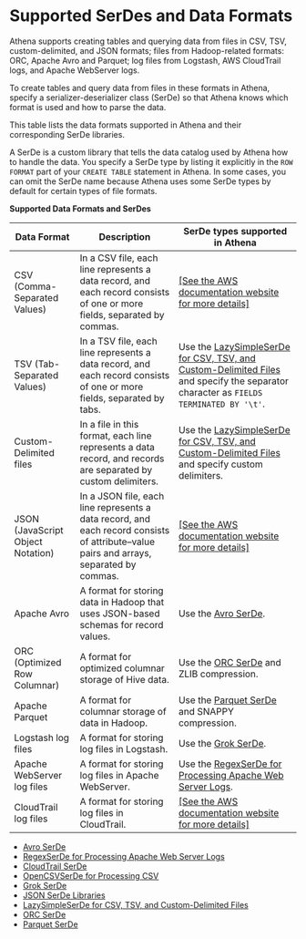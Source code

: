 # Supported SerDes and Data Formats<a name="supported-format"></a>

Athena supports creating tables and querying data from files in CSV, TSV, custom\-delimited, and JSON formats; files from Hadoop\-related formats: ORC, Apache Avro and Parquet; log files from Logstash, AWS CloudTrail logs, and Apache WebServer logs\.

To create tables and query data from files in these formats in Athena, specify a serializer\-deserializer class \(SerDe\) so that Athena knows which format is used and how to parse the data\.

This table lists the data formats supported in Athena and their corresponding SerDe libraries\.

A SerDe is a custom library that tells the data catalog used by Athena how to handle the data\. You specify a SerDe type by listing it explicitly in the `ROW FORMAT` part of your `CREATE TABLE` statement in Athena\. In some cases, you can omit the SerDe name because Athena uses some SerDe types by default for certain types of file formats\.


**Supported Data Formats and SerDes**  

| Data Format | Description | SerDe types supported in Athena | 
| --- | --- | --- | 
|  CSV \(Comma\-Separated Values\)  |  In a CSV file, each line represents a data record, and each record consists of one or more fields, separated by commas\.  |  [\[See the AWS documentation website for more details\]](http://docs.aws.amazon.com/athena/latest/ug/supported-format.html)  | 
|  TSV \(Tab\-Separated Values\)  |  In a TSV file, each line represents a data record, and each record consists of one or more fields, separated by tabs\.  |  Use the [LazySimpleSerDe for CSV, TSV, and Custom\-Delimited Files](lazy-simple-serde.md) and specify the separator character as `FIELDS TERMINATED BY '\t'`\.  | 
|  Custom\-Delimited files  |  In a file in this format, each line represents a data record, and records are separated by custom delimiters\.  |  Use the [LazySimpleSerDe for CSV, TSV, and Custom\-Delimited Files](lazy-simple-serde.md) and specify custom delimiters\.  | 
|  JSON \(JavaScript Object Notation\)  |  In a JSON file, each line represents a data record, and each record consists of attribute–value pairs and arrays, separated by commas\.  |  [\[See the AWS documentation website for more details\]](http://docs.aws.amazon.com/athena/latest/ug/supported-format.html)  | 
|  Apache Avro  |  A format for storing data in Hadoop that uses JSON\-based schemas for record values\.  |  Use the [Avro SerDe](avro.md)\.  | 
|  ORC \(Optimized Row Columnar\)  |  A format for optimized columnar storage of Hive data\.  |  Use the [ORC SerDe](orc.md) and ZLIB compression\.  | 
|  Apache Parquet  |  A format for columnar storage of data in Hadoop\.  |  Use the [Parquet SerDe](parquet.md) and SNAPPY compression\.  | 
|  Logstash log files  |  A format for storing log files in Logstash\.  |  Use the [Grok SerDe](grok.md)\.  | 
|  Apache WebServer log files  |  A format for storing log files in Apache WebServer\.  |  Use the [RegexSerDe for Processing Apache Web Server Logs](apache.md)\.  | 
|  CloudTrail log files  |  A format for storing log files in CloudTrail\.  |  [\[See the AWS documentation website for more details\]](http://docs.aws.amazon.com/athena/latest/ug/supported-format.html)  | 


+ [Avro SerDe](avro.md)
+ [RegexSerDe for Processing Apache Web Server Logs](apache.md)
+ [CloudTrail SerDe](cloudtrail.md)
+ [OpenCSVSerDe for Processing CSV](csv.md)
+ [Grok SerDe](grok.md)
+ [JSON SerDe Libraries](json.md)
+ [LazySimpleSerDe for CSV, TSV, and Custom\-Delimited Files](lazy-simple-serde.md)
+ [ORC SerDe](orc.md)
+ [Parquet SerDe](parquet.md)